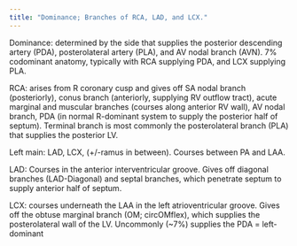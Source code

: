 ```yaml
---
title: "Dominance; Branches of RCA, LAD, and LCX."
---
```

Dominance: determined by the side that supplies the posterior descending artery (PDA), posterolateral artery (PLA), and AV nodal branch (AVN). 7% codominant anatomy, typically with RCA supplying PDA, and LCX supplying PLA.

RCA: arises from R coronary cusp and gives off SA nodal branch (posteriorly), conus branch (anteriorly, supplying RV outflow tract), acute marginal and muscular branches (courses along anterior RV wall), AV nodal branch, PDA (in normal R-dominant system to supply the posterior half of septum).
Terminal branch is most commonly the posterolateral branch (PLA) that supplies the posterior LV.

Left main: LAD, LCX, (+/-ramus in between).
Courses between PA and LAA.

LAD: Courses in the anterior interventricular groove.
Gives off diagonal branches (LAD-Diagonal) and septal branches, which penetrate septum to supply anterior half of septum.

LCX: courses underneath the LAA in the left atrioventricular groove.
Gives off the obtuse marginal branch (OM; circOMflex), which supplies the posterolateral wall of the LV.
Uncommonly (~7%) supplies the PDA = left-dominant

